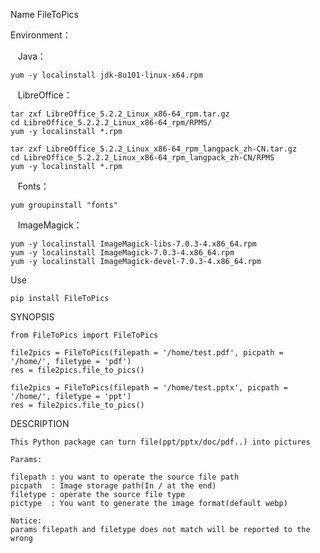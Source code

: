 Name
    FileToPics

Environment：

    Java：

    yum -y localinstall jdk-8u101-linux-x64.rpm


    LibreOffice：

    tar zxf LibreOffice_5.2.2_Linux_x86-64_rpm.tar.gz
    cd LibreOffice_5.2.2.2_Linux_x86-64_rpm/RPMS/
    yum -y localinstall *.rpm

    tar zxf LibreOffice_5.2.2_Linux_x86-64_rpm_langpack_zh-CN.tar.gz
    cd LibreOffice_5.2.2.2_Linux_x86-64_rpm_langpack_zh-CN/RPMS
    yum -y localinstall *.rpm
   

    Fonts：

    yum groupinstall "fonts"


    ImageMagick：

    yum -y localinstall ImageMagick-libs-7.0.3-4.x86_64.rpm
    yum -y localinstall ImageMagick-7.0.3-4.x86_64.rpm
    yum -y localinstall ImageMagick-devel-7.0.3-4.x86_64.rpm
    
Use
 
    pip install FileToPics


SYNOPSIS

    from FileToPics import FileToPics

    file2pics = FileToPics(filepath = '/home/test.pdf', picpath = '/home/', filetype = 'pdf')
    res = file2pics.file_to_pics()

    file2pics = FileToPics(filepath = '/home/test.pptx', picpath = '/home/', filetype = 'ppt')
    res = file2pics.file_to_pics()


DESCRIPTION

    This Python package can turn file(ppt/pptx/doc/pdf..) into pictures
    
    Params:

    filepath : you want to operate the source file path
    picpath  : Image storage path(In / at the end)
    filetype : operate the source file type
    pictype  : You want to generate the image format(default webp)

    Notice:
    params filepath and filetype does not match will be reported to the wrong

